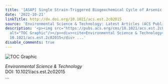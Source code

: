 ```yaml
---
title: '[ASAP] Single Strain-Triggered Biogeochemical Cycle of Arsenic'
date: '2022-10-21'
linkTitle: http://dx.doi.org/10.1021/acs.est.2c02015
source: 'Environmental Science & Technology: Latest Articles (ACS Publications)'
description: '<p><img src="https://pubs.acs.org/cms/10.1021/acs.est.2c02015/asset/images/medium/es2c02015_0008.gif"
  alt="TOC Graphic"/></p><div><cite>Environmental Science & Technology</cite></div><div>DOI:
  10.1021/acs.est.2c02015</div> ...'
disable_comments: true
---
```

<p><img src="https://pubs.acs.org/cms/10.1021/acs.est.2c02015/asset/images/medium/es2c02015_0008.gif" alt="TOC Graphic"/></p><div><cite>Environmental Science & Technology</cite></div><div>DOI: 10.1021/acs.est.2c02015</div> ...